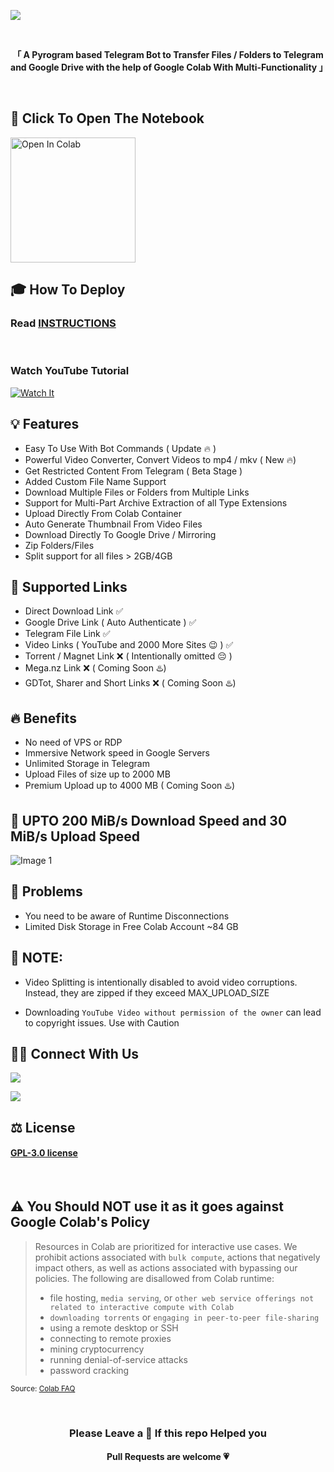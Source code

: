 ![](https://user-images.githubusercontent.com/125879861/255391401-371f3a64-732d-4954-ac0f-4f093a6605e1.png)

<br>

<p align="center"><strong>「 A Pyrogram based Telegram Bot to Transfer Files / Folders to Telegram and Google Drive with the help of Google Colab With Multi-Functionality 」</strong></p>

<br>

## **📖 Click To Open The Notebook**

<a href="https://colab.research.google.com/github/zelebez6969/tlc/main/tlc.ipynb" target="_parent"><img src="https://user-images.githubusercontent.com/125879861/255389999-a0d261cf-893a-46a7-9a3d-2bb52811b997.png" alt="Open In Colab" width=200px/></a>


## 🎓 **How To Deploy**

<h3>Read <a href="https://github.com/XronTrix10/Telegram-Leecher/wiki/INSTRUCTIONS">INSTRUCTIONS</a></h3>

<br>

<h3>Watch YouTube Tutorial</h3>

[![Watch It](https://img.youtube.com/vi/6LvYd-oO3U0/0.jpg)](https://www.youtube.com/watch?v=6LvYd-oO3U0)

## **💡 Features**

- Easy To Use With Bot Commands ( Update 🔥 )
- Powerful Video Converter, Convert Videos to mp4 / mkv ( New 🔥)
- Get Restricted Content From Telegram ( Beta Stage )
- Added Custom File Name Support 
- Download Multiple Files or Folders from Multiple Links 
- Support for Multi-Part Archive Extraction of all Type Extensions
- Upload Directly From Colab Container
- Auto Generate Thumbnail From Video Files 
- Download Directly To Google Drive / Mirroring
- Zip Folders/Files
- Split support for all files > 2GB/4GB

## **🔗 Supported Links**

- Direct Download Link ✅
- Google Drive Link ( Auto Authenticate ) ✅
- Telegram File Link ✅
- Video Links ( YouTube and 2000 More Sites 😉 ) ✅
- Torrent / Magnet Link ❌ ( Intentionally omitted 😔 )
- Mega.nz Link ❌ ( Coming Soon ♨️)
- GDTot, Sharer and Short Links ❌ ( Coming Soon ♨️)

## **🔥 Benefits**

- No need of VPS or RDP
- Immersive Network speed in Google Servers
- Unlimited Storage in Telegram
- Upload Files of size up to 2000 MB
- Premium Upload up to 4000 MB ( Coming Soon ♨️)

## **🚀 UPTO 200 MiB/s Download Speed and 30 MiB/s Upload Speed**

![Image 1](https://user-images.githubusercontent.com/125879861/245217970-aa132967-c304-4b6d-a594-8c57a8f3d066.png)

## **🦉 Problems**

- You need to be aware of Runtime Disconnections
- Limited Disk Storage in Free Colab Account ~84 GB

## **🚨 NOTE:**

- Video Splitting is intentionally disabled to avoid video corruptions. Instead, they are zipped if they exceed MAX_UPLOAD_SIZE
<!-- - Magnet or Torrent Links are supported, But avoid using, because `Google Colab Strictly Prohibits Torrents` -->
- Downloading `YouTube Video without permission of the owner` can lead to copyright issues. Use with Caution

## **🤙🏼 Connect With Us**

<a href="https://t.me/Colab_Leecher" target="_parent"><img src="https://img.shields.io/badge/-Channel-blue?color=white&logo=telegram&logoColor=vlue"></a>

<a href="https://t.me/Colab_Leecher_Discuss" target="_parent"><img src="https://img.shields.io/badge/-Group-blue?color=white&logo=telegram&logoColor=vlue"></a>


## **⚖️ License**

<h4><a href="https://github.com/XronTrix10/Telegram-Leecher/blob/main/LICENSE">GPL-3.0 license</a></h4>

<br>

## **⚠️ You Should NOT use it as it goes against Google Colab's Policy**

> Resources in Colab are prioritized for interactive use cases. We prohibit actions associated with `bulk compute`, actions that negatively impact others, as well as actions associated with bypassing our policies. The following are disallowed from Colab runtime:
>
> - file hosting, `media serving`, or `other web service offerings not related to interactive compute with Colab`
> - `downloading torrents` or `engaging in peer-to-peer file-sharing`
> - using a remote desktop or SSH
> - connecting to remote proxies
> - mining cryptocurrency
> - running denial-of-service attacks
> - password cracking

<sub>Source: <a href="https://research.google.com/colaboratory/faq.html">Colab FAQ</a></sub>

<br>

<h3 align="center">Please Leave a 🌟 If this repo Helped you</h4>

<h4 align="center">Pull Requests are welcome 💗</h4>
